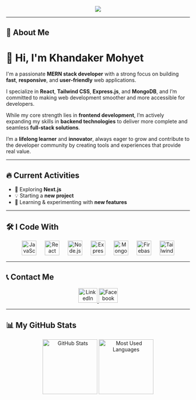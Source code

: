 <div align="center">
  <img src="https://i.postimg.cc/Ssp5G4dg/Linkind-MERN.png"  />
</div>

---

## 👋 About Me  

# 👋 Hi, I'm Khandaker Mohyet

I'm a passionate **MERN stack developer** with a strong focus on building **fast**, **responsive**, and **user-friendly** web applications.

I specialize in **React**, **Tailwind CSS**, **Express.js**, and **MongoDB**, and I’m committed to making web development smoother and more accessible for developers.

While my core strength lies in **frontend development**, I’m actively expanding my skills in **backend technologies** to deliver more complete and seamless **full-stack solutions**.

I’m a **lifelong learner** and **innovator**, always eager to grow and contribute to the developer community by creating tools and experiences that provide real value.
 

---

## 🔥 Current Activities  

- 🚀 Exploring **Next.js**  
- 💡 Starting a **new project**  
- 🎯 Learning & experimenting with **new features**  

---

## 🛠 I Code With  

<div align="center">
  <img src="https://cdn.jsdelivr.net/gh/devicons/devicon/icons/javascript/javascript-original.svg" height="40" alt="JavaScript" />
  <img width="15" />
  <img src="https://cdn.jsdelivr.net/gh/devicons/devicon/icons/react/react-original.svg" height="40" alt="React" />
  <img width="15" />
  <img src="https://cdn.jsdelivr.net/gh/devicons/devicon/icons/nodejs/nodejs-original.svg" height="40" alt="Node.js" />
  <img width="15" />
  <img src="https://cdn.jsdelivr.net/gh/devicons/devicon/icons/express/express-original.svg" height="40" alt="Express.js" />
  <img width="15" />
  <img src="https://cdn.jsdelivr.net/gh/devicons/devicon/icons/mongodb/mongodb-original.svg" height="40" alt="MongoDB" />
  <img width="15" />
  <img src="https://cdn.jsdelivr.net/gh/devicons/devicon/icons/firebase/firebase-plain.svg" height="40" alt="Firebase" />
  <img width="15" />
  <img src="https://cdn.jsdelivr.net/gh/devicons/devicon/icons/tailwindcss/tailwindcss-original-wordmark.svg" height="40" alt="TailwindCSS" />
</div>

---

## 📞 Contact Me  

<div align="center">
  <a href="https://www.linkedin.com/in/abdullah-al-mohyet-724ba1323" target="_blank">
    <img src="https://raw.githubusercontent.com/maurodesouza/profile-readme-generator/master/src/assets/icons/social/linkedin/default.svg" width="52" height="40" alt="LinkedIn" />
  </a>
  <a href="https://www.facebook.com/share/17exYoJUrr/" target="_blank">
    <img src="https://raw.githubusercontent.com/maurodesouza/profile-readme-generator/master/src/assets/icons/social/facebook/default.svg" width="52" height="40" alt="Facebook" />
  </a>
</div>

---


## 📊 My GitHub Stats  

<div align="center">
  <img src="https://github-readme-stats.vercel.app/api?username=Khandaker-Mohyet&show_icons=true&count_private=true&theme=dracula&hide_border=false" height="150" alt="GitHub Stats" />
  <img src="https://github-readme-stats.vercel.app/api/top-langs?username=Khandaker-Mohyet&layout=compact&langs_count=5&theme=dracula&hide_border=false" height="150" alt="Most Used Languages" />
</div>
